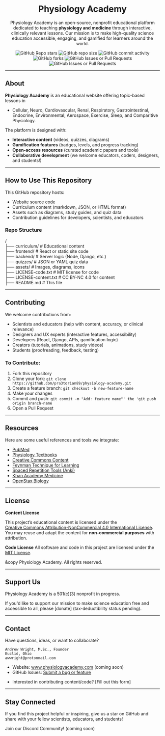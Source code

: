 <div align="center">
    
# Physiology Academy

Physiology Academy is an open-source, nonprofit educational platform dedicated to teaching **physiology and medicine** through interactive, clinically relevant lessons. Our mission is to make high-quality science education accessible, engaging, and gamified for learners around the world.


![GitHub Repo stars](https://img.shields.io/github/stars/pra3torian89/physiology-academy)
![GitHub repo size](https://img.shields.io/github/repo-size/pra3torian89/physiology-academy)
![GitHub commit activity](https://img.shields.io/github/commit-activity/t/pra3torian89/physiology-academy)
![GitHub forks](https://img.shields.io/github/forks/pra3torian89/physiology-academy)
![GitHub Issues or Pull Requests](https://img.shields.io/github/issues/pra3torian89/physiology-academy)
![GitHub Issues or Pull Requests](https://img.shields.io/github/issues-closed/pra3torian89/physiology-academy)

</div>

---

## About
**Physiology Academy** is an educational website offering topic-based lessons in 
- Cellular, Neuro, Cardiovascular, Renal, Respiratory, Gastrointestinal, Endocrine, Environmental, Aerospace, Exercise, Sleep, and Comparitive Physiology.

The platform is designed with:
- **Interactive content** (videos, quizzes, diagrams)
- **Gamification features** (badges, levels, and progress tracking)
- **Open-access resources** (curated academic papers and tools)
- **Collaborative development** (we welcome educators, coders, designers, and students!)

---

## How to Use This Repository

This GitHub repository hosts:

- Website source code
- Curriculum content (markdown, JSON, or HTML format)
- Assets such as diagrams, study guides, and quiz data
- Contribution guidelines for developers, scientists, and educators


### Repo Structure
/<br>
├── curriculum/           # Educational content<br>
├── frontend/             # React or static site code<br>
├── backend/              # Server logic (Node, Django, etc.)<br>
├── quizzes/              # JSON or YAML quiz data<br>
├── assets/               # Images, diagrams, icons<br>
├── LICENSE-code.txt      # MIT license for code<br>
├── LICENSE-content.txt   # CC BY-NC 4.0 for content<br>
├── README.md             # This file

---

## Contributing

We welcome contributions from:

- Scientists and educators (help with content, accuracy, or clinical relevance)
- Designers and UX experts (interactive features, accessibility)
- Developers (React, Django, APIs, gamification logic)
- Creators (tutorials, animations, study videos)
- Students (proofreading, feedback, testing)


### To Contribute:

1. Fork this repository
2. Clone your fork: `git clone https://github.com/pra3torian89/physiology-academy.git`
3. Create a feature branch: `git checkout -b new-feature-name`
4. Make your changes
5. Commit and push: `git commit -m "Add: feature name"' the 'git push origin branch-name`
6. Open a Pull Request

---

## Resources

Here are some useful references and tools we integrate:

- [PubMed](https://pubmed.ncbi.nlm.nih.gov/)
- [Physiology Textbooks](https://www.ncbi.nlm.nih.gov/books)
- [Creative Commons Content](https://creativecommons.org/)
- [Feynman Technique for Learning](https://fs.blog/feynman-technique/)
- [Spaced Repetition Tools (Anki)](https://apps.ankiweb.net/)
- [Khan Academy Medicine](https://www.khanacademy.org/science/health-and-medicine)
- [OpenStax Biology](https://openstax.org/subjects/science)

---

## License

**Content License**
<!-- Create separate licensing docs for code and content -->
This project’s educational content is licensed under the  
[Creative Commons Attribution-NonCommercial 4.0 International License](https://creativecommons.org/licenses/by-nc/4.0/).  
You may reuse and adapt the content for **non-commercial purposes** with attribution.

**Code License**
All software and code in this project are licensed under the [MIT License](LICENSE-code.txt).

&copy Physiology Academy. All rights reserved.

---

## Support Us

Physiology Academy is a 501(c)(3) nonprofit in progress.
<!-- Create a link to accept donations -->
If you'd like to support our mission to make science education free and accessible to all, please [donate] (tax-deductibility status pending).

---

## Contact

Have questions, ideas, or want to collaborate?

    Andrew Wright, M.Sc., Founder
    Euclid, Ohio
    awwright@protonmail.com


- Website: www.physiologyacademy.com (coming soon)
- GitHub Issues: [Submit a bug or feature](https://github.com/pra3torian89/physiology-academy/issues)
<!-- Create a form for contributing content/code -->
- Interested in contributing content/code? [Fill out this form]

---

## Stay Connected

If you find this project helpful or inspiring, give us a star on GitHub and share with your fellow scientists, educators, and students!

<p>Join our Discord Community! (coming soon)</p>